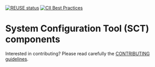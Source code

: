 <!--
SPDX-FileCopyrightText: 2021 Alliander N.V.

SPDX-License-Identifier: Apache-2.0
-->

[![REUSE status](https://api.reuse.software/badge/github.com/com-pas/compas-sct)](https://api.reuse.software/info/github.com/com-pas/compas-sct)
[![CII Best Practices](https://bestpractices.coreinfrastructure.org/projects/5925/badge)](https://bestpractices.coreinfrastructure.org/projects/5925)

# System Configuration Tool (SCT) components

Interested in contributing? Please read carefully the [CONTRIBUTING guidelines](https://github.com/com-pas/contributing/blob/master/CONTRIBUTING.md).
